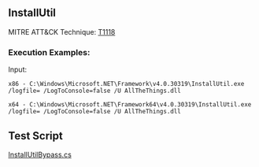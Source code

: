 ## InstallUtil

MITRE ATT&CK Technique: [T1118](https://attack.mitre.org/wiki/Technique/T1118)

### Execution Examples:

Input:

    x86 - C:\Windows\Microsoft.NET\Framework\v4.0.30319\InstallUtil.exe /logfile= /LogToConsole=false /U AllTheThings.dll

    x64 - C:\Windows\Microsoft.NET\Framework64\v4.0.30319\InstallUtil.exe /logfile= /LogToConsole=false /U AllTheThings.dll

## Test Script

[InstallUtilBypass.cs](https://github.com/redcanaryco/atomic-red-team/blob/master/Windows/Payloads/InstallUtilBypass.cs)

